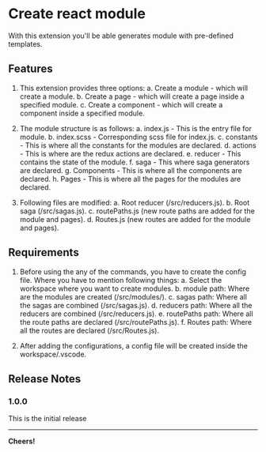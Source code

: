 # Create react module

With this extension you'll be able generates module with pre-defined templates.

## Features

1. This extension provides three options:
    a. Create a module - which will create a module.
    b. Create a page - which will create a page inside a specified module.
    c. Create a component - which will create a component inside a specified module.

2. The module structure is as follows:
    a. index.js - This is the entry file for module.
    b. index.scss - Corresponding scss file for index.js.
    c. constants - This is where all the constants for the modules are declared.
    d. actions - This is where are the redux actions are declared.
    e. reducer - This contains the state of the module.
    f. saga - This where saga generators are declared.
    g. Components - This is where all the components are declared.
    h. Pages - This is where all the pages for the modules are declared.

3. Following files are modified:
    a. Root reducer (/src/reducers.js). 
    b. Root saga (/src/sagas.js).
    c. routePaths.js (new route paths are added for the module and pages).
    d. Routes.js (new routes are added for the module and pages).
    

## Requirements

1. Before using the any of the commands, you have to create the config file. Where you have to mention following things:
    a. Select the workspace where you want to create modules.
    b. module path: Where are the modules are created (/src/modules/).
    c. sagas path: Where all the sagas are combined (/src/sagas.js).
    d. reducers path: Where all the reducers are combined (/src/reducers.js).
    e. routePaths path: Where all the route paths are declared (/src/routePaths.js).
    f. Routes path: Where all the routes are declared (/src/Routes.js).

2. After adding the configurations, a config file will be created inside the workspace/.vscode.

## Release Notes

### 1.0.0

This is the initial release

-----------------------------------------------------------------------------------------------------------

**Cheers!**
